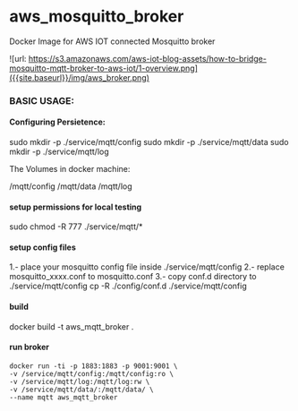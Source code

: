 # aws_mosquitto_broker
Docker Image for AWS IOT connected Mosquitto broker

![url: https://s3.amazonaws.com/aws-iot-blog-assets/how-to-bridge-mosquitto-mqtt-broker-to-aws-iot/1-overview.png]({{site.baseurl}}/img/aws_broker.png)


### BASIC USAGE:

#### Configuring Persietence:

sudo mkdir -p ./service/mqtt/config
sudo mkdir -p ./service/mqtt/data
sudo mkdir -p ./service/mqtt/log

The Volumes in docker machine:

/mqtt/config
/mqtt/data
/mqtt/log

#### setup permissions for local testing
sudo chmod -R 777 ./service/mqtt/*

#### setup config files
1.- place your mosquitto config file inside ./service/mqtt/config
2.- replace mosquitto_xxxx.conf to mosquitto.conf
3.- copy conf.d directory to ./service/mqtt/config
cp -R ./config/conf.d ./service/mqtt/config


#### build
docker build -t aws_mqtt_broker .

#### run broker
```
docker run -ti -p 1883:1883 -p 9001:9001 \
-v /service/mqtt/config:/mqtt/config:ro \
-v /service/mqtt/log:/mqtt/log:rw \
-v /service/mqtt/data/:/mqtt/data/ \
--name mqtt aws_mqtt_broker
```